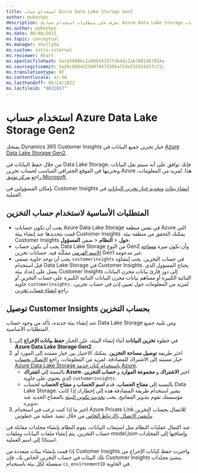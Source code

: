 ```yaml
---
title: استخدام حساب Azure Data Lake Storage Gen2
author: mukeshpo
description: تعرف على متطلبات استخدام حسابك Azure Data Lake Storage لتخزين بيانات Customer Insights.
ms.author: mukeshpo
ms.date: 06/08/2022
ms.topic: conceptual
ms.manager: shellyha
ms.custom: intro-internal
ms.reviewer: mhart
ms.openlocfilehash: 5acb58906c1a9db54337f3b4dc2ab7891db7954e
ms.sourcegitcommit: 5e26cbb6d2258074471505af2da515818327cf2c
ms.translationtype: HT
ms.contentlocale: ar-SA
ms.lasthandoff: 06/14/2022
ms.locfileid: "9011917"
---
```

# <a name="use-your-own-azure-data-lake-storage-gen2-account"></a>استخدام حساب Azure Data Lake Storage Gen2

يمنحك Dynamics 365 Customer Insights خيار تخزين جميع البيانات في [Azure Data Lake Storage Gen2](/azure/storage/blobs/data-lake-storage-introduction).

من خلال حفظ البيانات في Data Lake Storage، فإنك توافق على أنه سيتم نقل البيانات وتخزينها في الموقع الجغرافي المناسب لحساب تخزين Azure هذا. لمزيد من المعلومات، راجع [مركز توثيق Microsoft‬](https://www.microsoft.com/trust-center).

بإمكان المسؤولين في Customer Insights [إنشاء بيئات](create-environment.md) و[تحديد خيار تخزين البيانات](create-environment.md#step-2-configure-data-storage) في العملية.

## <a name="prerequisites-to-use-your-storage-account"></a>المتطلبات الأساسية لاستخدام حساب التخزين

- يجب أن تكون حسابات Azure Data Lake Storage في نفس منطقة Azure التي قمت بتحديدها عند إنشاء بيئة Customer Insights. يمكنك التحقق من منطقة بيئة Customer Insights ضمن **المسؤول‏‎** > **النظام‏‎** > **حول**.
- يجب أن يكون حساب Data Lake Storage من النوع Gen2 وأن تكون ميزة [مساحة الاسم الهرمي](/azure/storage/blobs/create-data-lake-storage-account) ممكّنة فيه. حسابات تخزين Gen1 غير مدعومة.
- يجب أن توجد حاوية تسمى `customerinsights` في حساب التخزين. يجب إنشاؤه قبل استخدام Data Lake Storage في Customer Insights. يحتاج المسؤول الذي يعمل على إعداد بيئة Customer Insights إلى دور قارئ بيانات مخزن البيانات الثنائية الكبيرة أو مساهم بيانات مخزن البيانات الثنائية الكبيرة على حساب التخزين أو حاوية `customerinsights`. لمزيد من المعلومات حول تعيين إذن في حساب تخزين، راجع [إنشاء حساب تخزين](/azure/storage/common/storage-account-create?toc=%2Fazure%2Fstorage%2Fblobs%2Ftoc.json&tabs=azure-portal).

## <a name="connect-customer-insights-with-your-storage-account"></a>توصيل Customer Insights بحساب التخزين

عند إنشاء بيئة جديدة، تأكد من وجود حساب Data Lake Storage ومن تلبية جميع المتطلبات الأساسية.

1. في خطوة **تخزين البيانات** أثناء إنشاء البيئة، عيّن الخيار **حفظ بيانات الإخراج** إلى **Azure Data Lake Storage Gen2**.
1. اختر طريقة **توصيل مساحة التخزين**. يمكنك الاختيار بين خيار مستند إلى المورد أو خيار مستند إلى الاشتراك للمصادقة. لمزيد من المعلومات، راجع [الاتصال بحساب Azure Data Lake Storage باستخدام كيان خدمة Azure](connect-service-principal.md).
   - بالنسبة إلى **اشتراك Azure**، اختر **الاشتراك** و **مجموعة الموارد** و **حساب التخزين** الذي يحتوي على حاوية `customerinsights`.
   - بالنسبة إلى **مفتاح الحساب**، قدم **اسم الحساب** و **مفتاح الحساب** لحساب Data Lake Storage. يشير استخدام طريقة المصادقة هذه إلى إخطارك إذا كانت مؤسستك تقوم بتدوير المفاتيح. يجب [تحديث تكوين البيئة](manage-environments.md#edit-an-existing-environment) بالمفتاح الجديد عند تدويره.
1. اختر ما إذا كنت ترغب في استخدام Azure Private Link للاتصال بحساب التخزين و[أنشئ الاتصال بالارتباط الخاص](security-overview.md#private-links-tab) من خلال تنفيذ عملية من خطوتين.

عند اكتمال عمليات النظام مثل استيعاب البيانات، يقوم النظام بإنشاء مجلدات مقابلة في حساب التخزين. يتم إنشاء ملفات البيانات وملفات *model.json* وإضافتها إلى المجلدات استنادًا إلى اسم العملية.

إذا قمت بإنشاء بيئات متعددة من Customer Insights واخترت حفظ كيانات الإخراج من تلك البيئات في حساب التخزين الخاص بك، فإن Customer Insights ينشئ مجلدات منفصلة لكل بيئة باستخدام `ci_environmentID` في الحاوية.
